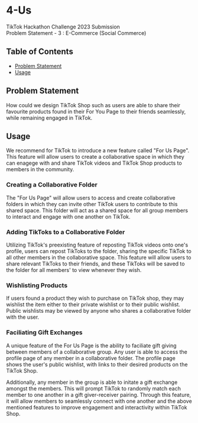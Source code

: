 # 4-Us
TikTok Hackathon Challenge 2023 Submission<br>
Problem Statement - 3 : E-Commerce (Social Commerce)

## Table of Contents
- [Problem Statement](#ProblemStatement)
- [Usage](#Usage)

## Problem Statement
How could we design TikTok Shop such as users are able to share their favourite products found in their For You Page to their friends seamlessly, while remaining engaged in TikTok. 

## Usage
We recommend for TikTok to introduce a new feature called "For Us Page". This feature will allow users to create a collaborative space in which they can enagege with and share TikTok videos and TikTok Shop products to members in the community.<br>

### Creating a Collaborative Folder
The "For Us Page" will allow users to access and create collaborative folders in which they can invite other TikTok users to contribute to this shared space. This folder will act as a shared space for all group members to interact and engage with one another on TikTok.<br>

### Adding TikToks to a Collaborative Folder
Utilizing TikTok's preexisting feature of reposting TikTok videos onto one's profile, users can repost TikToks to the folder, sharing the specific TikTok to all other members in the collaborative space. This feature will allow users to share relevant TikToks to their friends, and these TikToks will be saved to the folder for all members' to view whenever they wish.<br>

### Wishlisting Products
If users found a product they wish to purchase on TikTok shop, they may wishlist the item either to their private wishlist or to their public wishlist. Public wishlists may be viewed by anyone who shares a collaborative folder with the user.

### Faciliating Gift Exchanges
A unique feature of the For Us Page is the ability to faciliate gift giving between members of a collaborative group. Any user is able to access the profile page of any member in a collaborative folder. The profile page shows the user's public wishlist, with links to their desired products on the TikTok Shop.<br>

Additionally, any member in the group is able to initate a gift exchange amongst the members. This will prompt TikTok to randomly match each member to one another in a gift giver-receiver pairing. Through this feature, it will allow members to seamlessly connect with one another and the above mentioned features to improve engagement and interactivity within TikTok Shop.
